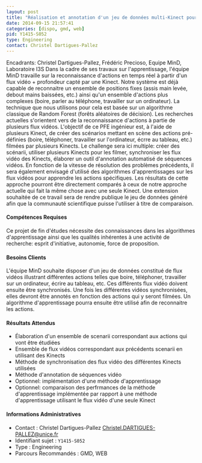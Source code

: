 ```yaml
---
layout: post
title: "Réalisation et annotation d'un jeu de données multi-Kinect pour de la reconnaissance d'actions en temps réel"
date: 2014-09-15 21:57:41
categories: [dispo, gmd, web]
pid: Y1415-S052
type: Engineering
contact: Christel Dartigues-Pallez
---
```

       
Encadrants: Christel Dartigues-Pallez, Frédéric Precioso, Equipe MinD, Laboratoire I3S
Dans la cadre de ses travaux sur l'apprentissage, l'équipe MinD travaille sur la reconnaissance d'actions en temps réel à partir d'un flux vidéo + profondeur capté par une Kinect. Notre système est déjà capable de reconnaitre un ensemble de positions fixes (assis main levée, debout mains baissées, etc.) ainsi qu'un ensemble d'actions plus complexes (boire, parler au téléphone, travailler sur un ordinateur). La technique que nous utilisons pour cela est basée sur un algorithme classique de Random Forest (forêts aléatoires de décision). Les recherches actuelles s'orientent vers de la reconnaissance d'actions à partie de plusieurs flux vidéos.
L'objectif de ce PFE ingénieur est, à l'aide de plusieurs Kinect, de créer des scénarios mettant en scène des actions pré-définies (boire, téléphoner, travailler sur l'ordinateur, écrre au tableau, etc.) filmées par plusieurs Kinects. Le challenge sera ici multiple: créer des scénarii, utiliser plusieurs Kinects pour les filmer, synchroniser les flux vidéo des Kinects, élaborer un outil d'annotation automatisé de séquences vidéos. En fonction de la vitesse de résolution des problèmes précédents, il sera également envisagé d'utilisé des algorithmes d'apprentissages sur les flux vidéos pour apprendre les actions spécifiques. Les résultats de cette approche pourront être directement comparés à ceux de notre approche actuelle qui fait la même chose avec une seule Kinect. Une extension souhaitée de ce travail sera de rendre publique le jeu de données généré afin que la communauté scientifique puisse l'utiliser à titre de comparaison.

#### Compétences Requises
Ce projet de fin d'études nécessite des connaissances dans les algorithmes d'apprentissage ainsi que les qualités inhérentes à une activité de recherche: esprit d'initiative, autonomie, force de proposition.


#### Besoins Clients
L'équipe MinD souhaite disposer d'un jeu de données constitué de flux vidéos illustrant différentes actions telles que boire, téléphoner, travailler sur un ordinateur, écrire au tableau, etc. Ces différents flux vidéo doivent ensuite être synchronisés. Une fois les différentes vidéos synchronisées, elles devront être annotés en fonction des actions qui y seront filmées. Un algorithme d'apprentissage pourra ensuite être utilisé afin de reconnaitre les actions.

#### Résultats Attendus
- Élaboration d'un ensemble de scenarii correspondant aux actions qui vont être étudiées
- Ensemble de flux vidéos correspondant aux précédents scenarii en utilisant des Kinects
- Méthode de synchronisation des flux vidéo des différentes Kinects utilisées
- Méthode d'annotation de séquences vidéo
- Optionnel: implémentation d'une méthode d'apprentissage
- Optionnel: comparaison des perfrmances de la méthode d'apprentissage implémentée par rapport à une méthode d'apprentissage utilisant le flux vidéo d'une seule Kinect
     

#### Informations Administratives
  * Contact : Christel Dartigues-Pallez <Christel.DARTIGUES-PALLEZ@unice.fr>
  * Identifiant sujet : `Y1415-S052`
  * Type : Engineering
  * Parcours Recommandés : GMD, WEB
     